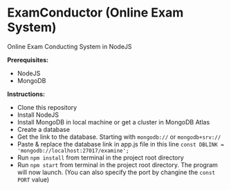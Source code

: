 # ExamConductor (Online Exam System)
Online Exam Conducting System in NodeJS

**Prerequisites:**

 - NodeJS
 - MongoDB
 
 **Instructions:**
 
 - Clone this repository
 - Install NodeJS
 - Install MongoDB in local machine or get a cluster in MongoDB Atlas
 - Create a database
 - Get the link to the database. Starting with `mongodb://` or `mongodb+srv://`
 - Paste & replace the database link in app.js file in this line `const DBLINK = 'mongodb://localhost:27017/examine';`
 - Run `npm install` from terminal in the project root directory
 - Run `npm start` from terminal in the project root directory. The program will now launch. (You can also specify the port by changine the `const PORT` value)
